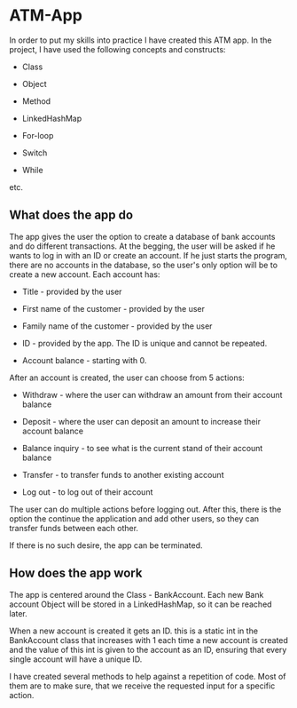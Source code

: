 # ATM-App



In order to put my skills into practice I have created this ATM app. In the project, I have used the following concepts and constructs:

  * Class

  * Object

  * Method

  * LinkedHashMap

  * For-loop

  * Switch

  * While

etc.



## What does the app do



The app gives the user the option to create a database of bank accounts and do different transactions. At the begging, the user will be asked if he wants to log in with an ID or create an account. If he just starts the program, there are no accounts in the database, so the user's only option will be to create a new account. Each account has:

  * Title - provided by the user

  * First name of the customer - provided by the user

  * Family name of the customer - provided by the user

  * ID - provided by the app. The ID is unique and cannot be repeated.

  * Account balance - starting with 0.



  

After an account is created, the user can choose from 5 actions:

  * Withdraw - where the user can withdraw an amount from their account balance

  * Deposit - where the user can deposit an amount to increase their account balance

  * Balance inquiry - to see what is the current stand of their account balance

  * Transfer - to transfer funds to another existing account

  * Log out - to log out of their account



The user can do multiple actions before logging out. After this, there is the option the continue the application and add other users, so they can transfer funds between each other.



If there is no such desire, the app can be terminated.



## How does the app work



The app is centered around the Class - BankAccount. Each new Bank account Object will be stored in a LinkedHashMap, so it can be reached later. 



When a new account is created it gets an ID. this is a static int in the BankAccount class that increases with 1 each time a new account is created and the value of this int is given to the account as an ID, ensuring that every single account will have a unique ID. 



I have created several methods to help against a repetition of code. Most of them are to make sure, that we receive the requested input for a specific action.

 

